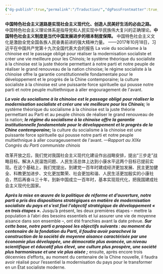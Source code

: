 ```yaml
---
{"dg-publish":true,"permalink":"/Traduction/","dgPassFrontmatter":true,"created":"2025-06-09T21:23:25.819+08:00","updated":"2025-06-11T14:38:51.427+08:00"}
---
```


**中国特色社会主义道路是实现社会主义现代化、创造人民美好生活的必由之路。** 中国特色社会主义理论体系是指导党和人民实现中华民族伟大复兴的正确理论。**中国特色社会主义制度是当代中国发展进步的根本制度保障。** 中国特色社会主义文化是激励全党全国各族人民奋勇前进的强大精神力量。
——2017年10月18日，习近平在中国共产党第十九次全国代表大会的报告
La voie du socialisme à la chinoise est le passage obligé pour réaliser la modernisation socialiste et créer une vie meilleure pour les Chinois; le système théorique du socialiste à la chinoise est la juste théorie permettant à notre parti et notre peuple de réaliser le grand renouveau de la nation chinoise; le régime socialiste à la chinoise offre la garantie constitutionnelle fondamentale pour le développement et le progrès de la Chine contemporaine; la culture socialiste à la chinoise est une puissante force spirituelle qui pousse notre parti et notre peuple multiethnique à aller engouragement de l'avant.





***La voie du socialisme à la chinoise est le passage obligé pour réaliser la modernisation socialiste et créer une vie meilleure pour les Chinois;*** le système théorique du socialisme à la chinoise est la juste théorie permettant au Parti et au peuple chinois de réaliser le grand renouveau de la nation; ***le régime du socialisme à la chinoise offre la garantie institutionnelle fondamentale pour le développement et le progrès de la Chine contemporaine;*** la culture du socialisme à la chinoise est une puissante force spirituelle qui pousse notre parti et notre peuple multiethnique à aller courageusement de l'avant.
*—Rapport au XIXe Congrès du Parti communiste chinois*


改革开放之后，我们党对我国社会主义现代化建设作出战略安排，提出“三步走”战略目标。解决人民温饱问题、人民生活总体上达到小康水平这两个目标已提前实现。在这个基础上，我们党提出，到建党一百年时建成经济更加发展、民主更加健全、科教更加进步、文化更加繁荣、社会更加和谐、人民生活更加殷实的小康社会，然后再奋斗三十年，到新中国成立一百年时，基本实现现代化，把我国建成社会主义现代化国家。

***Après la mise en œuvre de la politique de réforme et d’ouverture, notre parti a pris des dispositions stratégiques en matière de modernisation socialiste du pays et s’est fixé l’objectif stratégique de développement « en trois étapes ».*** Jusqu’à présent, les deux premières étapes – mettre la population à l’abri des besoins essentiels et lui assurer une vie de moyenne aisance dans son ensemble –, ont été franchies avant la date prévue. ***Sur cette base, notre parti a proposé les objectifs suivants : au moment du centenaire de la fondation du Parti, il faudra avoir parachevé la construction de la société de moyenne aisance caractérisée par une économie plus développée, une démocratie plus avancée, un niveau scientifique et éducatif plus élevé, une culture plus prospère, une société plus harmonieuse et une vie plus aisée ;*** ensuite, après encore trois décennies d’efforts, au moment du centenaire de la Chine nouvelle, il faudra avoir réalisé pour l’essentiel la modernisation du pays pour le transformer en un État socialiste moderne.